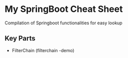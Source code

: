 # My SpringBoot Cheat Sheet
Compilation of Springboot functionalities for easy lookup
## Key Parts
* FilterChain (filterchain -demo)